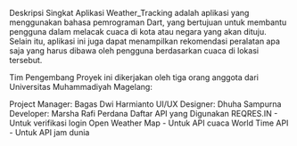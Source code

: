 Deskripsi Singkat
Aplikasi Weather_Tracking adalah aplikasi yang menggunakan bahasa pemrograman Dart, yang bertujuan untuk membantu pengguna dalam melacak cuaca di kota atau negara yang akan dituju. Selain itu, aplikasi ini juga dapat menampilkan rekomendasi peralatan apa saja yang harus dibawa oleh pengguna berdasarkan cuaca di lokasi tersebut.

Tim Pengembang
Proyek ini dikerjakan oleh tiga orang anggota dari Universitas Muhammadiyah Magelang:

Project Manager: Bagas Dwi Harmianto
UI/UX Designer: Dhuha Sampurna
Developer: Marsha Rafi Perdana
Daftar API yang Digunakan
REQRES.IN - Untuk verifikasi login
Open Weather Map - Untuk API cuaca
World Time API - Untuk API jam dunia
